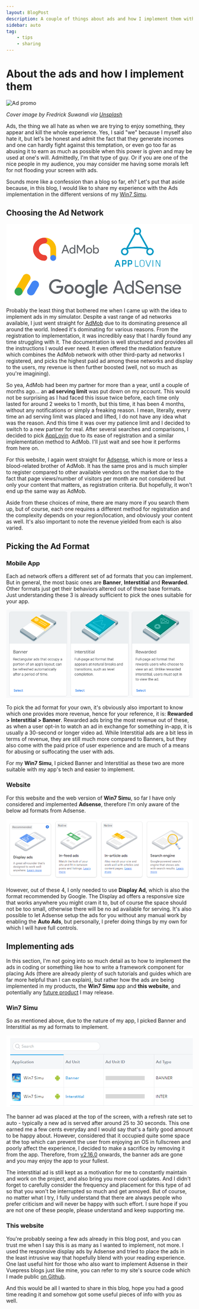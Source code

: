 ```yaml
---
layout: BlogPost
description: A couple of things about ads and how I implement them within my websites and apps
sidebar: auto
tag:
    - tips
    - sharing
---
```


# About the ads and how I implement them

<m-blog-meta />

![Ad promo](https://images.unsplash.com/photo-1546142711-1e28c0540deb?auto=format&fit=crop&w=740&q=80)

_Cover image by Fredrick Suwandi via [Unsplash](https://unsplash.com/photos/csXTAyTiESo)_

Ads, the thing we all hate as when we are trying to enjoy something, they appear and kill the whole experience. Yes, I said "we" because I myself also hate it, but let's be honest and admit the fact that they generate incomes and one can hardly fight against this temptation, or even go too far as abusing it to earn as much as possible when this power is given and may be used at one's will. Admittedly, I'm that type of guy. Or if you are one of the nice people in my audience, you may consider me having some morals left for not flooding your screen with ads.

Sounds more like a confession than a blog so far, eh? Let's put that aside because, in this blog, I would like to share my experience with the Ads implementation in the different versions of my [Win7 Simu](/win7simu/about.html).

## Choosing the Ad Network

![Ad Networks - AdMob, AppLovin, Adsense](./img/about-the-ads/ad-networks.png)

Probably the least thing that bothered me when I came up with the idea to implement ads in my simulator. Despite a vast range of ad networks available, I just went straight for [AdMob](https://admob.google.com/home/) due to its dominating presence all around the world. Indeed it's dominating for various reasons. From the registration to implementation, it was incredibly easy that I hardly found any time struggling with it. The documentation is well structured and provides all the instructions I would ever need. It even offered the mediation feature which combines the AdMob network with other third-party ad networks I registered, and picks the highest paid ad among these networks and display to the users, my revenue is then further boosted (well, not so much as you're imagining).

So yea, AdMob had been my partner for more than a year, until a couple of months ago... an **ad serving limit** was put down on my account. This would not be surprising as I had faced this issue twice before, each time only lasted for around 2 weeks to 1 month, but this time, it has been 4 months, without any notifications or simply a freaking reason. I mean, literally, every time an ad serving limit was placed and lifted, I do not have any idea what was the reason. And this time it was over my patience limit and I decided to switch to a new partner for real. After several searches and comparisons, I decided to pick [AppLovin](https://www.applovin.com/) due to its ease of registration and a similar implementation method to AdMob. I'll just wait and see how it performs from here on.

For this website, I again went straight for [Adsense](https://www.google.com/adsense/start/), which is more or less a blood-related brother of AdMob. It has the same pros and is much simpler to register compared to other available vendors on the market due to the fact that page views/number of visitors per month are not considered but only your content that matters, as registration criteria. But hopefully, it won't end up the same way as AdMob.

Aside from these choices of mine, there are many more if you search them up, but of course, each one requires a different method for registration and the complexity depends on your region/location, and obviously your content as well. It's also important to note the revenue yielded from each is also varied.

## Picking the Ad Format

### Mobile App

Each ad network offers a different set of ad formats that you can implement. But in general, the most basic ones are **Banner**, **Interstitial** and **Rewarded**. Other formats just get their behaviors altered out of these base formats. Just understanding these 3 is already sufficient to pick the ones suitable for your app.

![AdMob Ad Formats](./img/about-the-ads/ad-formats-admob.png)

To pick the ad format for your own, it's obviously also important to know which one provides more revenue, hence for your reference, it is: **Rewarded > Interstitial > Banner**. Rewarded ads bring the most revenue out of these, as when a user opt-in to watch an ad in exchange for something in-app, it is usually a 30-second or longer video ad. While Interstitial ads are a bit less in terms of revenue, they are still much more compared to Banners, but they also come with the paid price of user experience and are much of a means for abusing or suffocating the user with ads.

For my **Win7 Simu**, I picked Banner and Interstitial as these two are more suitable with my app's tech and easier to implement.

### Website

For this website and the web version of **Win7 Simu**, so far I have only considered and implemented **Adsense**, therefore I'm only aware of the below ad formats from Adsense.

![Adsense Ad Formats](./img/about-the-ads/ad-formats-adsense.png)

However, out of these 4, I only needed to use **Display Ad**, which is also the format recommended by Google. The Display ad offers a responsive size that works anywhere you might cram it to, but of course the space should not be too small, otherwise there will be no ad available for serving. It's also possible to let Adsense setup the ads for you without any manual work by enabling the **Auto Ads**, but personally, I prefer doing things by my own for which I will have full controls.

<google-ads />

## Implementing ads

In this section, I'm not going into so much detail as to how to implement the ads in coding or something like how to write a framework component for placing Ads (there are already plenty of such tutorials and guides which are far more helpful than I can explain), but rather how the ads are being implemented in my products, the **Win7 Simu** app and **this website**, and potentially any [future product](/brick1100/about.html) I may release.

### Win7 Simu

So as mentioned above, due to the nature of my app, I picked Banner and Interstitial as my ad formats to implement.

![Win7 Simu's ad formats](./img/about-the-ads/my-ad-formats.png)

The banner ad was placed at the top of the screen, with a refresh rate set to auto - typically a new ad is served after around 25 to 30 seconds. This one earned me a few cents everyday and I would say that's a fairly good amount to be happy about. However, considered that it occupied quite some space at the top which can prevent the user from enjoying an OS in fullscreen and poorly affect the experience, I decided to make a sacrifice by removing it from the app. Therefore, from [v2.16.0](/win7simu/changelog.html#2-16-0) onwards, the banner ads are gone and you may enjoy the app to your fullest.

The interstitial ad is still kept as a motivation for me to constantly maintain and work on the project, and also bring you more cool updates. And I didn't forget to carefully consider the frequency and placement for this type of ad so that you won't be interrupted so much and get annoyed. But of course, no matter what I try, I fully understand that there are always people who prefer criticism and will never be happy with such effort. I sure hope if you are not one of these people, please understand and keep supporting me.

### This website

You're probably seeing a few ads already in this blog post, and you can trust me when I say this is as many as I wanted to implement, not more. I used the responsive display ads by Adsense and tried to place the ads in the least intrusive way that hopefully blend with your reading experience. One last useful hint for those who also want to implement Adsense in their Vuepress blogs just like mine, you can refer to my site's source code which I made public [on Github](https://github.com/Visnalize/visnalize.github.io/tree/dev).

And this would be all I wanted to share in this blog, hope you had a good time reading it and somehow got some useful pieces of info with you as well.

<m-blog-tag-list :tags="$page.frontmatter.tag" showIcon />
